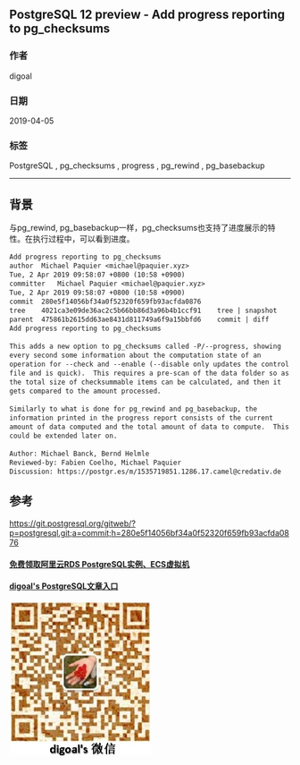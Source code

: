 ## PostgreSQL 12 preview - Add progress reporting to pg_checksums    
                                                                                                          
### 作者                                                                                                          
digoal                                                                                                          
                                                                                                          
### 日期                                                                                                          
2019-04-05                                                                                                          
                                                                                                          
### 标签                                                                                                          
PostgreSQL , pg_checksums , progress , pg_rewind , pg_basebackup      
                         
----                                                                                                    
                                                                                                      
## 背景               
与pg_rewind, pg_basebackup一样，pg_checksums也支持了进度展示的特性。在执行过程中，可以看到进度。   
  
```  
Add progress reporting to pg_checksums  
author	Michael Paquier <michael@paquier.xyz>	  
Tue, 2 Apr 2019 09:58:07 +0800 (10:58 +0900)  
committer	Michael Paquier <michael@paquier.xyz>	  
Tue, 2 Apr 2019 09:58:07 +0800 (10:58 +0900)  
commit	280e5f14056bf34a0f52320f659fb93acfda0876  
tree	4021ca3e09de36ac2c5b66bb86d3a96b4b1ccf91	tree | snapshot  
parent	475861b2615dd63ae8431d811749a6f9a15bbfd6	commit | diff  
Add progress reporting to pg_checksums  
  
This adds a new option to pg_checksums called -P/--progress, showing  
every second some information about the computation state of an  
operation for --check and --enable (--disable only updates the control  
file and is quick).  This requires a pre-scan of the data folder so as  
the total size of checksummable items can be calculated, and then it  
gets compared to the amount processed.  
  
Similarly to what is done for pg_rewind and pg_basebackup, the  
information printed in the progress report consists of the current  
amount of data computed and the total amount of data to compute.  This  
could be extended later on.  
  
Author: Michael Banck, Bernd Helmle  
Reviewed-by: Fabien Coelho, Michael Paquier  
Discussion: https://postgr.es/m/1535719851.1286.17.camel@credativ.de  
```  
            
## 参考          
https://git.postgresql.org/gitweb/?p=postgresql.git;a=commit;h=280e5f14056bf34a0f52320f659fb93acfda0876        
          
  
  
  
  
  
  
  
  
  
#### [免费领取阿里云RDS PostgreSQL实例、ECS虚拟机](https://free.aliyun.com/ "57258f76c37864c6e6d23383d05714ea")
  
  
#### [digoal's PostgreSQL文章入口](https://github.com/digoal/blog/blob/master/README.md "22709685feb7cab07d30f30387f0a9ae")
  
  
![digoal's weixin](../pic/digoal_weixin.jpg "f7ad92eeba24523fd47a6e1a0e691b59")
  
  
  
  
  
  
  

